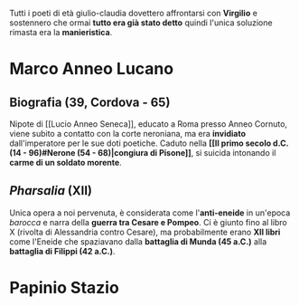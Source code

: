 Tutti i poeti di età giulio-claudia dovettero affrontarsi con **Virgilio** e sostennero che ormai **tutto era già stato detto** quindi l'unica soluzione rimasta era la **manieristica**.
# Marco Anneo Lucano
## Biografia (39, Cordova - 65)
Nipote di [[Lucio Anneo Seneca]], educato a Roma presso Anneo Cornuto, viene subito a contatto con la corte neroniana, ma era **invidiato** dall'imperatore per le sue doti poetiche. Caduto nella **[[Il primo secolo d.C. (14 - 96)#Nerone (54 - 68)|congiura di Pisone]]**, si suicida intonando il **carme di un soldato morente**.
## *Pharsalia* (XII)
Unica opera a noi pervenuta, è considerata come l'**anti-eneide** in un'epoca *barocca* e narra della **guerra tra Cesare e Pompeo**. Ci è giunto fino al libro X (rivolta di Alessandria contro Cesare), ma probabilmente erano **XII libri** come l'Eneide che spaziavano dalla **battaglia di Munda (45 a.C.)** alla **battaglia di Filippi (42 a.C.)**.
# Papinio Stazio